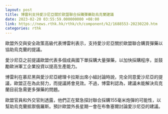 ```yaml
---
layout: post
title: 博雷利支持愛沙尼亞關於歐盟聯合採購彈藥助烏克蘭建議
date: 2023-02-20 03:55:59.000000000 +08:00
link: https://news.rthk.hk/rthk/ch/component/k2/1688553-20230220.htm
categories: rthk
---
```


歐盟外交與安全政策高級代表博雷利表示，支持愛沙尼亞關於歐盟聯合購買彈藥以協助烏克蘭的提議。

愛沙尼亞之前提議歐盟代表多個成員國下單採購大量彈藥，以加快採購程序，並鼓勵歐洲軍工企業投資以提高生產能力。

博雷利在慕尼黑與愛沙尼亞總理卡拉斯出席小組討論時說，完全同意愛沙尼亞的提議，歐盟正在為此努力，而提議將會見效。不過，博雷利認為，建議未能解決烏克蘭目前急需更多彈藥的問題。

歐盟官員和外交官則透露，他們正在緊急探討聯合採購155毫米炮彈的可能性，以幫助烏克蘭抵禦俄羅斯。預計歐盟外長星期一會在布魯塞爾討論愛沙尼亞的建議。
